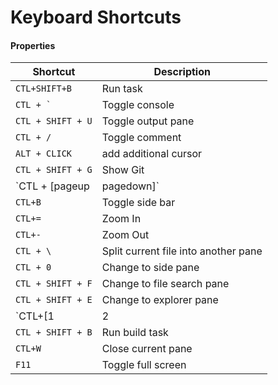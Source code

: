 # Keyboard Shortcuts

#### Properties

Shortcut | Description
---|---
`CTL+SHIFT+B` | Run task
``CTL + ` `` | Toggle console
`CTL + SHIFT + U` | Toggle output pane
`CTL + / ` | Toggle comment
`ALT + CLICK` | add additional cursor
`CTL + SHIFT + G` | Show Git
`CTL + [pageup|pagedown]` | Navigate between files
`CTL+B` | Toggle side bar
`CTL+=` | Zoom In
`CTL+-` | Zoom Out
`CTL + \` | Split current file into another pane
`CTL + 0` | Change to side pane
`CTL + SHIFT + F` | Change to file search pane
`CTL + SHIFT + E` | Change to explorer pane
`CTL+[1|2|3]` | Change to edit pane 1|2|3
`CTL + SHIFT + B` | Run build task
`CTL+W` | Close current pane
`F11` | Toggle full screen
